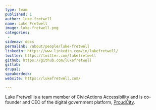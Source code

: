 ```yaml
---
type: team
published: 1
author: luke-fretwell
name: Luke Fretwell
image: luke-fretwell.png
categories:
 - 
sidenav: docs
permalink: /about/people/luke-fretwell
linkedin: https://www.linkedin.com/in/lukefretwell/
twitter: https://twitter.com/lukefretwell
github: https://github.com/lukefretwell
gitlab: 
drupal: 
speakerdeck: 
website: https://lukefretwell.com/

---
```


Luke Fretwell is a team member of CivicActions Accessibility and is co-founder and CEO of the digital government platform, [ProudCity](https://proudcity.com/).
